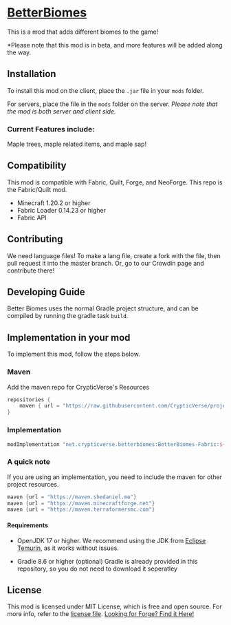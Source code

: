 # [BetterBiomes](https://modrinth.com/mod/better-biomes)

This is a mod that adds different biomes to the game!

*Please note that this mod is in beta, and more features will be added along the way.

## Installation

To install this mod on the client, place the `.jar` file in your `mods` folder.

For servers, place the file in the `mods` folder on the server. *Please note that the mod is both server and client side.*

### Current Features include:
Maple trees, maple related items, and maple sap!

## Compatibility

This mod is compatible with Fabric, Quilt, Forge, and NeoForge. This repo is the Fabric/Quilt mod.
- Minecraft 1.20.2 or higher
- Fabric Loader 0.14.23 or higher
- Fabric API

## Contributing

We need language files! To make a lang file, create a fork with the file, then pull request it into the master branch.
Or, go to our Crowdin page and contribute there!

## Developing Guide
Better Biomes uses the normal Gradle project structure, and can be compiled by running the gradle task `build`.

## Implementation in your mod
To implement this mod, follow the steps below.

### Maven
Add the maven repo for CrypticVerse's Resources
```gradle
repositories {
    maven { url = "https://raw.githubusercontent.com/CrypticVerse/projectresources/master/maven" }
}
```

### Implementation
```gradle
modImplementation "net.crypticverse.betterbiomes:BetterBiomes-Fabric:${betterbiomes_version}-1.20.4
```

### A quick note
If you are using an implementation, you need to include the maven for other project resources.
```gradle
maven {url = "https://maven.shedaniel.me"}
maven {url = "https://maven.minecraftforge.net"}
maven {url = "https://maven.terraformersmc.com"}
```

#### Requirements

- OpenJDK 17 or higher.
  We recommend using the JDK from [Eclipse Temurin](https://adoptium.net/temurin/releases/?version=17), as it works without issues.

- Gradle 8.6 or higher (optional)
  Gradle is already provided in this repository, so you do not need to download it seperatley

## License
   This mod is licensed under MIT License, which is free and open source. For more info, refer to the [license file](LICENSE).
   [Looking for Forge? Find it Here!](https://github.com/CrypticVerse/BetterBiomes-Forge)
